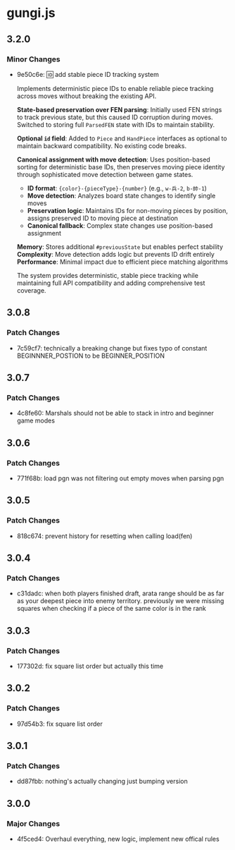 # gungi.js

## 3.2.0

### Minor Changes

- 9e50c6e: 🆔 add stable piece ID tracking system

  Implements deterministic piece IDs to enable reliable piece tracking
  across moves without breaking the existing API.

  **State-based preservation over FEN parsing**: Initially used FEN strings
  to track previous state, but this caused ID corruption during moves.
  Switched to storing full `ParsedFEN` state with IDs to maintain stability.

  **Optional `id` field**: Added to `Piece` and `HandPiece` interfaces as
  optional to maintain backward compatibility. No existing code breaks.

  **Canonical assignment with move detection**: Uses position-based sorting
  for deterministic base IDs, then preserves moving piece identity through
  sophisticated move detection between game states.

  - **ID format**: `{color}-{pieceType}-{number}` (e.g., `w-兵-2`, `b-帥-1`)
  - **Move detection**: Analyzes board state changes to identify single moves
  - **Preservation logic**: Maintains IDs for non-moving pieces by position,
    assigns preserved ID to moving piece at destination
  - **Canonical fallback**: Complex state changes use position-based assignment

  **Memory**: Stores additional `#previousState` but enables perfect stability
  **Complexity**: Move detection adds logic but prevents ID drift entirely
  **Performance**: Minimal impact due to efficient piece matching algorithms

  The system provides deterministic, stable piece tracking while maintaining
  full API compatibility and adding comprehensive test coverage.

## 3.0.8

### Patch Changes

- 7c59cf7: technically a breaking change but fixes typo of constant BEGINNNER_POSTION to be BEGINNER_POSITION

## 3.0.7

### Patch Changes

- 4c8fe60: Marshals should not be able to stack in intro and beginner game modes

## 3.0.6

### Patch Changes

- 771f68b: load pgn was not filtering out empty moves when parsing pgn

## 3.0.5

### Patch Changes

- 818c674: prevent history for resetting when calling load(fen)

## 3.0.4

### Patch Changes

- c31dadc: when both players finished draft, arata range should be as far as your deepest piece into enemy territory. previously we were missing squares when checking if a piece of the same color is in the rank

## 3.0.3

### Patch Changes

- 177302d: fix square list order but actually this time

## 3.0.2

### Patch Changes

- 97d54b3: fix square list order

## 3.0.1

### Patch Changes

- dd87fbb: nothing's actually changing just bumping version

## 3.0.0

### Major Changes

- 4f5ced4: Overhaul everything, new logic, implement new offical rules
